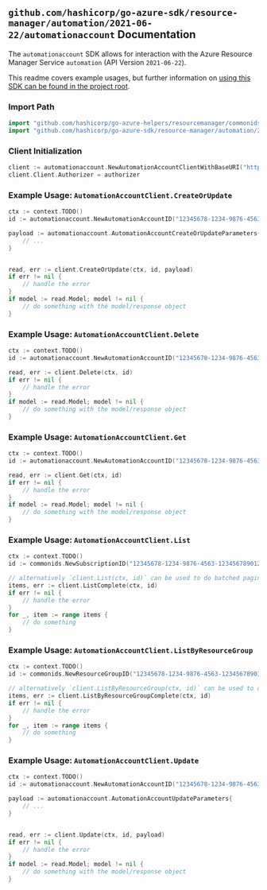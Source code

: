 
## `github.com/hashicorp/go-azure-sdk/resource-manager/automation/2021-06-22/automationaccount` Documentation

The `automationaccount` SDK allows for interaction with the Azure Resource Manager Service `automation` (API Version `2021-06-22`).

This readme covers example usages, but further information on [using this SDK can be found in the project root](https://github.com/hashicorp/go-azure-sdk/tree/main/docs).

### Import Path

```go
import "github.com/hashicorp/go-azure-helpers/resourcemanager/commonids"
import "github.com/hashicorp/go-azure-sdk/resource-manager/automation/2021-06-22/automationaccount"
```


### Client Initialization

```go
client := automationaccount.NewAutomationAccountClientWithBaseURI("https://management.azure.com")
client.Client.Authorizer = authorizer
```


### Example Usage: `AutomationAccountClient.CreateOrUpdate`

```go
ctx := context.TODO()
id := automationaccount.NewAutomationAccountID("12345678-1234-9876-4563-123456789012", "example-resource-group", "automationAccountValue")

payload := automationaccount.AutomationAccountCreateOrUpdateParameters{
	// ...
}


read, err := client.CreateOrUpdate(ctx, id, payload)
if err != nil {
	// handle the error
}
if model := read.Model; model != nil {
	// do something with the model/response object
}
```


### Example Usage: `AutomationAccountClient.Delete`

```go
ctx := context.TODO()
id := automationaccount.NewAutomationAccountID("12345678-1234-9876-4563-123456789012", "example-resource-group", "automationAccountValue")

read, err := client.Delete(ctx, id)
if err != nil {
	// handle the error
}
if model := read.Model; model != nil {
	// do something with the model/response object
}
```


### Example Usage: `AutomationAccountClient.Get`

```go
ctx := context.TODO()
id := automationaccount.NewAutomationAccountID("12345678-1234-9876-4563-123456789012", "example-resource-group", "automationAccountValue")

read, err := client.Get(ctx, id)
if err != nil {
	// handle the error
}
if model := read.Model; model != nil {
	// do something with the model/response object
}
```


### Example Usage: `AutomationAccountClient.List`

```go
ctx := context.TODO()
id := commonids.NewSubscriptionID("12345678-1234-9876-4563-123456789012")

// alternatively `client.List(ctx, id)` can be used to do batched pagination
items, err := client.ListComplete(ctx, id)
if err != nil {
	// handle the error
}
for _, item := range items {
	// do something
}
```


### Example Usage: `AutomationAccountClient.ListByResourceGroup`

```go
ctx := context.TODO()
id := commonids.NewResourceGroupID("12345678-1234-9876-4563-123456789012", "example-resource-group")

// alternatively `client.ListByResourceGroup(ctx, id)` can be used to do batched pagination
items, err := client.ListByResourceGroupComplete(ctx, id)
if err != nil {
	// handle the error
}
for _, item := range items {
	// do something
}
```


### Example Usage: `AutomationAccountClient.Update`

```go
ctx := context.TODO()
id := automationaccount.NewAutomationAccountID("12345678-1234-9876-4563-123456789012", "example-resource-group", "automationAccountValue")

payload := automationaccount.AutomationAccountUpdateParameters{
	// ...
}


read, err := client.Update(ctx, id, payload)
if err != nil {
	// handle the error
}
if model := read.Model; model != nil {
	// do something with the model/response object
}
```

